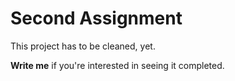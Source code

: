 # Second Assignment

This project has to be cleaned, yet.

**Write me** if you're interested in seeing it completed.

